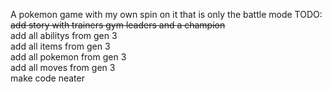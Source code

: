A pokemon game with my own spin on it that is only the battle mode
TODO:\
~~add story with trainers gym leaders and a champion~~\
add all abilitys from gen 3\
add all items from gen 3\
add all pokemon from gen 3\
add all moves from gen 3\
make code neater
